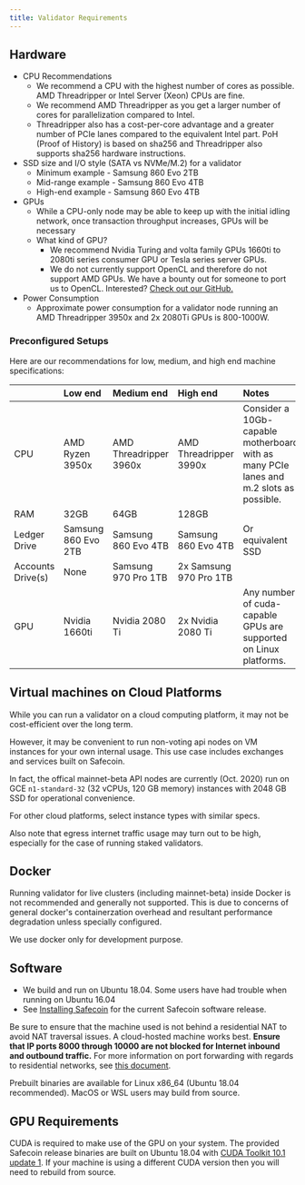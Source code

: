 ```yaml
---
title: Validator Requirements
---
```


## Hardware

- CPU Recommendations
  - We recommend a CPU with the highest number of cores as possible. AMD Threadripper or Intel Server \(Xeon\) CPUs are fine.
  - We recommend AMD Threadripper as you get a larger number of cores for parallelization compared to Intel.
  - Threadripper also has a cost-per-core advantage and a greater number of PCIe lanes compared to the equivalent Intel part. PoH \(Proof of History\) is based on sha256 and Threadripper also supports sha256 hardware instructions.
- SSD size and I/O style \(SATA vs NVMe/M.2\) for a validator
  - Minimum example - Samsung 860 Evo 2TB
  - Mid-range example - Samsung 860 Evo 4TB
  - High-end example - Samsung 860 Evo 4TB
- GPUs
  - While a CPU-only node may be able to keep up with the initial idling network, once transaction throughput increases, GPUs will be necessary
  - What kind of GPU?
    - We recommend Nvidia Turing and volta family GPUs 1660ti to 2080ti series consumer GPU or Tesla series server GPUs.
    - We do not currently support OpenCL and therefore do not support AMD GPUs. We have a bounty out for someone to port us to OpenCL. Interested? [Check out our GitHub.](https://github.com/solana-labs/solana)
- Power Consumption
  - Approximate power consumption for a validator node running an AMD Threadripper 3950x and 2x 2080Ti GPUs is 800-1000W.

### Preconfigured Setups

Here are our recommendations for low, medium, and high end machine specifications:

|                     | Low end                                               | Medium end             | High end               | Notes                                                                                  |
| :------------------ | :---------------------------------------------------- | :--------------------- | :--------------------- | :------------------------------------------------------------------------------------- |
| CPU                 | AMD Ryzen 3950x                                       | AMD Threadripper 3960x | AMD Threadripper 3990x | Consider a 10Gb-capable motherboard with as many PCIe lanes and m.2 slots as possible. |
| RAM                 | 32GB                                                  | 64GB                   | 128GB                  |                                                                                        |
| Ledger Drive        | Samsung 860 Evo 2TB                                   | Samsung 860 Evo 4TB    | Samsung 860 Evo 4TB    | Or equivalent SSD                                                                      |
| Accounts Drive\(s\) | None                                                  | Samsung 970 Pro 1TB    | 2x Samsung 970 Pro 1TB |                                                                                        |
| GPU                 | Nvidia 1660ti                                         | Nvidia 2080 Ti         | 2x Nvidia 2080 Ti      | Any number of cuda-capable GPUs are supported on Linux platforms.                      |

## Virtual machines on Cloud Platforms

While you can run a validator on a cloud computing platform, it may not
be cost-efficient over the long term.

However, it may be convenient to run non-voting api nodes on VM instances for
your own internal usage. This use case includes exchanges and services built on
Safecoin.

In fact, the offical mainnet-beta API nodes are currently (Oct. 2020) run on GCE
`n1-standard-32` (32 vCPUs, 120 GB memory) instances with 2048 GB SSD for
operational convenience.

For other cloud platforms, select instance types with similar specs.

Also note that egress internet traffic usage may turn out to be high,
especially for the case of running staked validators.

## Docker

Running validator for live clusters (including mainnet-beta) inside Docker is
not recommended and generally not supported. This is due to concerns of general
docker's containerzation overhead and resultant performance degradation unless
specially configured.

We use docker only for development purpose.

## Software

- We build and run on Ubuntu 18.04. Some users have had trouble when running on Ubuntu 16.04
- See [Installing Safecoin](../cli/install-solana-cli-tools.md) for the current Safecoin software release.

Be sure to ensure that the machine used is not behind a residential NAT to avoid
NAT traversal issues. A cloud-hosted machine works best. **Ensure that IP ports 8000 through 10000 are not blocked for Internet inbound and outbound traffic.**
For more information on port forwarding with regards to residential networks,
see [this document](http://www.mcs.sdsmt.edu/lpyeatt/courses/314/PortForwardingSetup.pdf).

Prebuilt binaries are available for Linux x86_64 \(Ubuntu 18.04 recommended\).
MacOS or WSL users may build from source.

## GPU Requirements

CUDA is required to make use of the GPU on your system. The provided Safecoin
release binaries are built on Ubuntu 18.04 with [CUDA Toolkit 10.1 update 1](https://developer.nvidia.com/cuda-toolkit-archive). If your machine is using
a different CUDA version then you will need to rebuild from source.
